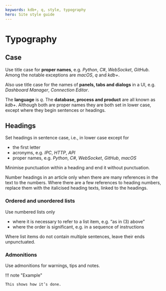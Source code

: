 ```yaml
---
keywords: kdb+, q, style, typography
hero: Site style guide
---
```


# Typography


## Case

Use title case for **proper names**, e.g. _Python_, _C#_, _WebSocket_, _GitHub_. 
Among the notable exceptions are _macOS_, _q_ and _kdb+_.

Also use title case for the names of **panels, tabs and dialogs** in a UI, e.g. _Dashboard Manager_, _Connection Editor_. 

The **language** is _q_. 
The **database, process and product** are all known as _kdb+_. 
Although both are proper names they are both set in lower case, except where they begin sentences or headings. 


## Headings

Set headings in sentence case, i.e., in lower case except for

-   the first letter
-   acronyms, e.g. _IPC_, _HTTP_, _API_
-   proper names, e.g. _Python_, _C#_, _WebSocket_, _GitHub_, _macOS_

Minimise punctuation within a heading and end it without punctuation. 

Number headings in an article only when there are many references in the text to the numbers. Where there are a few references to heading numbers, replace them with the italicised heading texts, linked to the headings. 


### Ordered and unordered lists

Use numbered lists only 

-   where it is necessary to refer to a list item, e.g. “as in (3) above”
-   where the order is significant, e.g. in a sequence of instructions 

Where list items do not contain multiple sentences, leave their ends unpunctuated.


### Admonitions

Use admonitions for warnings, tips and notes.

!!! note "Example"

    This shows how it’s done.


